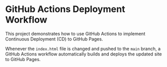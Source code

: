 # GitHub Actions Deployment Workflow

This project demonstrates how to use GitHub Actions to implement Continuous Deployment (CD) to GitHub Pages.

Whenever the `index.html` file is changed and pushed to the `main` branch, a GitHub Actions workflow automatically builds and deploys the updated site to GitHub Pages.